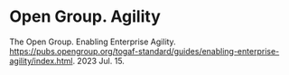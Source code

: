 # Open Group. Agility

The Open Group. Enabling Enterprise Agility. <https://pubs.opengroup.org/togaf-standard/guides/enabling-enterprise-agility/index.html>. 2023 Jul. 15.
